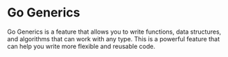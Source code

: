 # Go Generics

Go Generics is a feature that allows you to write functions, data structures, and algorithms that can work with any type. This is a powerful feature that can help you write more flexible and reusable code.